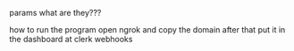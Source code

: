 params what are they???

how to run the program
 open ngrok and copy the domain after that put it in the dashboard at clerk webhooks